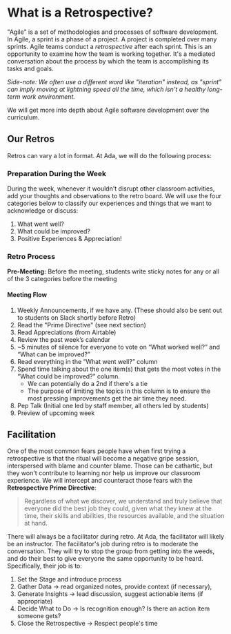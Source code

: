 # What is a Retrospective?


"Agile" is a set of methodologies and processes of software development. In Agile, a sprint is a phase of a project.  A project is completed over many sprints. Agile teams conduct a _retrospective_ after each sprint. This is an opportunity to examine how the team is working together. It's a mediated conversation about the process by which the team is accomplishing its tasks and goals. 

_Side-note: We often use a different word like "iteration" instead, as "sprint" can imply moving at lightning speed all the time, which isn't a healthy long-term work environment._

We will get more into depth about Agile software development over the curriculum.

## Our Retros

Retros can vary a lot in format. At Ada, we will do the following process:

### Preparation During the Week

During the week, whenever it wouldn't disrupt other classroom activities, add your thoughts and observations to the retro board. We will use the four categories below to classify our experiences and things that we want to acknowledge or discuss:

1. What went well?
1. What could be improved?
1. Positive Experiences & Appreciation!

### Retro Process

 **Pre-Meeting:** Before the meeting, students write sticky notes for any or all of the 3 categories before the meeting

#### Meeting Flow
1. Weekly Announcements, if we have any. (These should also be sent out to students on Slack shortly before Retro)
1. Read the "Prime Directive" (see next section)
1. Read Appreciations (from Airtable)
1. Review the past week’s calendar
1. ~5 minutes of silence for everyone to vote on “What worked well?” and “What can be improved?”
1. Read everything in the “What went well?” column 
1. Spend time talking about the one item(s) that gets the most votes in the “What could be improved?” column. 
    - We can potentially do a 2nd if there's a tie
    - The purpose of limiting the topics in this column is to ensure the most pressing improvements get the air time they need.
1. Pep Talk (Initial one led by staff member, all others led by students)
1. Preview of upcoming week

## Facilitation

One of the most common fears people have when first trying a retrospective is that the ritual will become a negative gripe session, interspersed with blame and counter blame. Those can be cathartic, but they won't contribute to learning nor help us improve our classroom experience. We will intercept and counteract those fears with the __Retrospective Prime Directive__:

> Regardless of what we discover, we understand and truly believe that everyone did the best job they could, given what they knew at the time, their skills and abilities, the resources available, and the situation at hand.

There will always be a facilitator during retro. At Ada, the facilitator will likely be an instructor. The facilitator's job during retro is to moderate the conversation. They will try to stop the group from getting into the weeds, and do their best to give everyone the same opportunity to be heard. Specifically, their job is to:

1. Set the Stage and introduce process
1. Gather Data -> read organized notes, provide context (if necessary), 
1. Generate Insights -> lead discussion, suggest actionable items (if appropriate)
1. Decide What to Do -> Is recognition enough? Is there an action item someone gets?
1. Close the Retrospective -> Respect people's time
